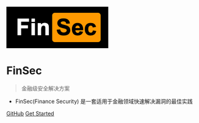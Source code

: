 ![logo](logo.png)

# FinSec

> 金融级安全解决方案

* FinSec(Finance Security) 是一套适用于金融领域快速解决漏洞的最佳实践


[GitHub]()
[Get Started](#quick-start)